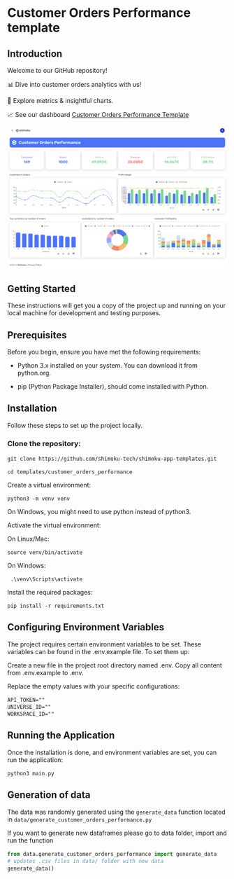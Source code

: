 # Customer Orders Performance template

## Introduction

Welcome to our GitHub repository!

📊 Dive into customer orders analytics with us!

🚀 Explore metrics & insightful charts.

📈 See our dashboard [Customer Orders Performance Template](https://shimoku.io/82535397-e791-4559-9e49-cbe983c2f8ba/customer-orders-performance?shared=true&token=c274a6da-c4f6-11ee-88fa-00155d9e011f)

![Screanshot 1](img/customer_orders_performance.png)

## Getting Started

These instructions will get you a copy of the project up and running on your local machine for development and testing purposes.

## Prerequisites

Before you begin, ensure you have met the following requirements:

- Python 3.x installed on your system. You can download it from python.org.

- pip (Python Package Installer), should come installed with Python.

## Installation

Follow these steps to set up the project locally.

### Clone the repository:

```
git clone https://github.com/shimoku-tech/shimoku-app-templates.git
```
```
cd templates/customer_orders_performance
```

Create a virtual environment:

```
python3 -m venv venv
```

On Windows, you might need to use python instead of python3.

Activate the virtual environment:

On Linux/Mac:

```
source venv/bin/activate
```

On Windows:
```
 .\venv\Scripts\activate
```

Install the required packages:

```
pip install -r requirements.txt
```


## Configuring Environment Variables

The project requires certain environment variables to be set. These variables can be found in the .env.example file. To set them up:

Create a new file in the project root directory named .env.
Copy all content from .env.example to .env.

Replace the empty values with your specific configurations:
```
API_TOKEN=""
UNIVERSE_ID=""
WORKSPACE_ID=""
```


## Running the Application

Once the installation is done, and environment variables are set, you can run the application:

```
python3 main.py
```

## Generation of data

The data was randomly generated using the `generate_data` function located in `data/generate_customer_orders_performance.py`

If you want to generate new dataframes please go to data folder, import and run the function

```python
from data.generate_customer_orders_performance import generate_data
# updates .csv files in data/ folder with new data
generate_data()
```
